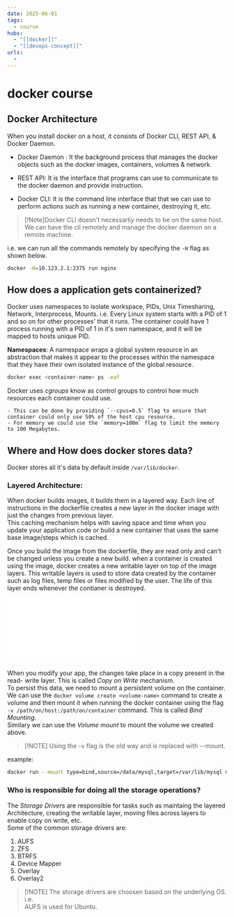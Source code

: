 ```yaml
---
date: 2025-06-01
tags:
  - course
hubs:
  - "[[docker]]"
  - "[[devops-concept]]"
urls:
  -
---
```


# docker course

## Docker Architecture

When you install docker on a host, it consists of Docker CLI, REST API, & Docker
Daemon.

- Docker Daemon : It the background process that manages the docker objects such
  as the docker images, containers, volumes & network.

- REST API: It is the interface that programs can use to communicate to the
  docker daemon and provide instruction.

- Docker CLI: It is the command line interface that that we can use to perform
  actions such as running a new container, destroying it, etc.

> [!Note]Docker CLI doesn't necessarliy needs to be on the same host. We can
> have the cli remotely and manage the docker daemon on a remote machine.

i.e. we can run all the commands remotely by specifying the `-H` flag as shown
below.

```bash
docker -H=10.123.2.1:2375 run nginx
```

## How does a application gets containerized?

Docker uses namespaces to isolate workspace, PIDs, Unix Timesharing, Network,
Interprocess, Mounts. i.e. Every Linux system starts with a PID of 1 and so on
for other processes' that it runs. The container could have 1 process running
with a PID of 1 in it's own namespace, and it will be mapped to hosts unique
PID.

**Namespaces**: A namespace wraps a global system resource in an abstraction
that makes it appear to the processes within the namespace that they have their
own isolated instance of the global resource.

```bash
docker exec <container-name> ps -eaf
```

Docker uses _cgroups_ know as control groups to control how much resources each
container could use.

    - This can be done by providing `--cpus=0.5` flag to ensure that container could only use 50% of the host cpu resource.
    - For memory we could use the `memory=100m` flag to limit the memory to 100 Megabytes.

## Where and How does docker stores data?

Docker stores all it's data by default inside `/var/lib/docker`.

### Layered Architecture:

When docker builds images, it builds them in a layered way. Each line of
instructions in the dockerfile creates a new layer in the docker image with just
the changes from previous layer.  
This caching mechanism helps with saving space and time when you update your
application code or build a new container that uses the same base image/steps
which is cached.

Once you build the image from the dockerfile, they are read only and can't be
changed unless you create a new build. when a container is created using the
image, docker creates a new writable layer on top of the image layers. This
writable layers is used to store data created by the container such as log
files, temp files or files modified by the user. The life of this layer ends
whenever the contianer is destroyed.

![Layers-representation](../Excalidraw/docker-layers.excalidraw.md)

When you modify your app, the changes take place in a copy present in the read-
write layer. This is called _Copy on Write_ mechanism.  
To persist this data, we need to mount a persistent volume on the container. We
can use the `docker volume create <volume-name>` command to create a volume and
then mount it when running the docker container using the flag
`-v /path/on/host:/path/on/container` command. This is called _Bind Mounting_.  
Similary we can use the _Volume mount_ to mount the volume we created above.

> [!NOTE] Using the -v flag is the old way and is replaced with --mount.

example:

```bash
docker run --mount type=bind,source=/data/mysql,target=/var/lib/mysql mysql
```

### Who is responsible for doing all the storage operations?

The _Storage Drivers_ are responsible for tasks such as maintaing the layered
Architecture, creating the writable layer, moving files across layers to enable
copy on write, etc.  
Some of the common storage drivers are:

1. AUFS
2. ZFS
3. BTRFS
4. Device Mapper
5. Overlay
6. Overlay2

> [!NOTE] The storage drivers are choosen based on the underlying OS. i.e.  
> AUFS is used for Ubuntu.
